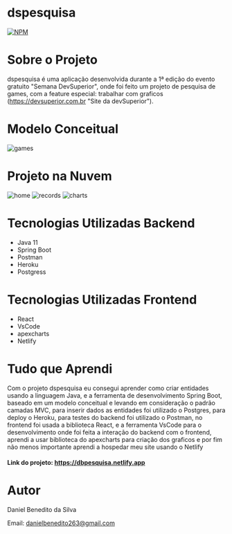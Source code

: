 # dspesquisa
[![NPM](https://img.shields.io/npm/l/react)](https://github.com/Daniel-BS-Dev/bootcamp-devsuperior/blob/main/LICENSE)

# Sobre o Projeto

dspesquisa é uma aplicação desenvolvida durante a 1ª edição do evento gratuito "Semana DevSuperior", onde
foi feito um projeto de pesquisa de games, com a feature especial: trabalhar com graficos (https://devsuperior.com.br "Site da devSuperior"). 


# Modelo Conceitual
![games](https://user-images.githubusercontent.com/81425846/146615111-9ccfba72-0a91-4b48-bb55-ac62f7711795.png)

# Projeto na Nuvem

![home](https://user-images.githubusercontent.com/81425846/146616437-10f981bb-cd73-44f1-a5ce-bbe35e6310b7.png)
![records](https://user-images.githubusercontent.com/81425846/146616313-4063b769-c1ea-424e-aad1-aa7fec97beea.png)
![charts](https://user-images.githubusercontent.com/81425846/146616317-0d5a5b67-8410-4f72-a216-82ad8c979573.png)
   
# Tecnologias Utilizadas Backend
   - Java 11
   - Spring Boot
   - Postman
   - Heroku
   - Postgress
   
   
# Tecnologias Utilizadas Frontend
   - React
   - VsCode
   - apexcharts
   - Netlify
   
 # Tudo que Aprendi
 
   Com o projeto dspesquisa eu consegui aprender como criar entidades usando a linguagem Java, e a ferramenta de desenvolvimento Spring Boot, baseado em um modelo conceitual e      levando em consideração o padrão camadas MVC, para inserir dados as entidades foi utilizado o Postgres, para deploy o Heroku, para testes do backend foi utilizado o Postman,
   no frontend foi usada a biblioteca React, e a ferramenta VsCode para o desenvolvimento onde foi feita a interação do backend com o frontend, aprendi a usar biblioteca do      apexcharts para criação dos graficos e por fim não menos importante aprendi a hospedar meu site usando o Netlify
   
 #### Link do projeto: https://dbpesquisa.netlify.app



# Autor 

Daniel Benedito da Silva

Email: danielbenedito263@gmail.com


